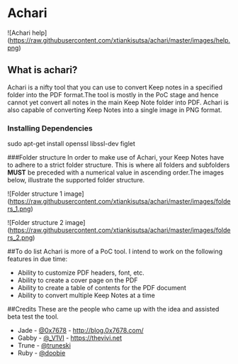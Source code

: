 # Achari
![Achari help] (https://raw.githubusercontent.com/xtiankisutsa/achari/master/images/help.png)

## What is achari?
Achari is a nifty tool that you can use to convert Keep notes in a specified folder into the PDF format.The tool is mostly in the PoC stage and hence cannot yet convert all notes in the main Keep Note folder into PDF. Achari is also capable of converting Keep Notes into a single image in PNG format. 

### Installing Dependencies
sudo apt-get install openssl libssl-dev figlet

###Folder structure
In order to make use of Achari, your Keep Notes have to adhere to a strict folder structure. This is where all folders and subfolders **MUST** be preceded with a numerical value in ascending order.The images below, illustrate the supported folder structure. 

![Folder structure 1 image] (https://raw.githubusercontent.com/xtiankisutsa/achari/master/images/folders_1.png)

![Folder structure 2 image] (https://raw.githubusercontent.com/xtiankisutsa/achari/master/images/folders_2.png)


##To do list
Achari is more of a PoC tool. I intend to work on the following features in due time: 
* Ability to customize PDF headers, font, etc. 
* Ability to create a cover page on the PDF
* Ability to create a table of contents for the PDF document
* Ability to convert multiple Keep Notes at a time

##Credits
These are the people who came up with the idea and assisted beta test the tool. 
* Jade - [@0x7678](https://twitter.com/0x7678) - http://blog.0x7678.com/
* Gabby - [@_V1VI](https://twitter.com/_V1VI) - https://thevivi.net
* Trune - [@truneski](https://twitter.com/truneski)
* Ruby - [@doobie](https://twitter.com/___doobie___)
